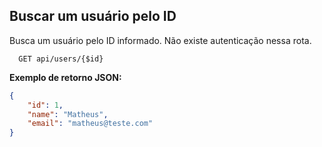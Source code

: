 ## Buscar um usuário pelo ID

Busca um usuário pelo ID informado. Não existe autenticação nessa rota.

```http
  GET api/users/{$id}
```

**Exemplo de retorno JSON:**

```json
{
	"id": 1,
	"name": "Matheus",
	"email": "matheus@teste.com"
}
```